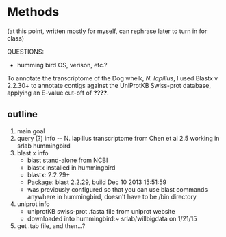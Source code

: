 # Methods
(at this point, written mostly for myself, can rephrase later to turn in for class)

QUESTIONS: 
- humming bird OS, verison, etc.? 

To annotate the transcriptome of the Dog whelk, *N. lapillus*, I used Blastx v 2.2.30+ to annotate contigs against the UniProtKB Swiss-prot database, applying an E-value cut-off of **????**.


## outline
1. main goal
2. query (?) info -- N. lapillus transcriptome from Chen et al
2.5 working in srlab hummingbird
3. blast x info
	- blast stand-alone from NCBI
	- blastx installed in hummingbird
	- blastx: 2.2.29+
	- Package: blast 2.2.29, build Dec 10 2013 15:51:59
	- was previously configured so that you can use blast commands anywhere in hummingbird, doesn't have to be /bin directory
4. uniprot info
	- uniprotKB swiss-prot .fasta file from uniprot website
	- downloaded into hummingbird:~ srlab/willbigdata on 1/21/15 
5. get .tab file, and then...?
